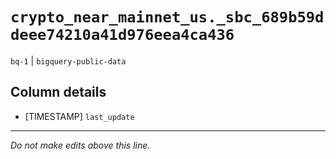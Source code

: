 # `crypto_near_mainnet_us._sbc_689b59ddeee74210a41d976eea4ca436`
`bq-1` | `bigquery-public-data`

## Column details
* [TIMESTAMP] `last_update`

-------------------------------------------------------------------------------
*Do not make edits above this line.*
